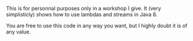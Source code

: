 This is for personnal purposes only in a workshop I give. It (very simplisticly) shows how to use lambdas and streams in Java 8.

You are free to use this code in any way you want, but I highly doubt it is of any value.

